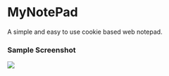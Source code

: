 <h1>MyNotePad</h1>

<p> A simple and easy to use cookie based web notepad.

<h3>Sample Screenshot</h3>

<img src="https://sites.google.com/site/vinodvsamail/_/rsrc/1507955089317/home/screenshot.png">
